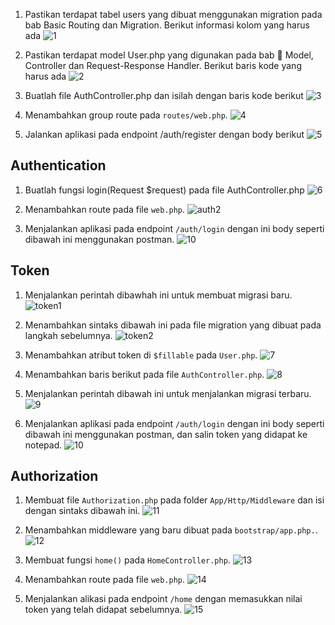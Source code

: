 1. Pastikan terdapat tabel users yang dibuat menggunakan migration pada bab Basic Routing dan Migration.
   Berikut informasi kolom yang harus ada
![1](https://github.com/dimassputro28/Praktikum-PEMIN/assets/145313055/11dcb444-5b67-460e-8fa6-9b979554b22d)

2. Pastikan terdapat model User.php yang digunakan pada bab 󾠲 Model, Controller dan Request-Response Handler.
   Berikut baris kode yang harus ada
![2](https://github.com/dimassputro28/Praktikum-PEMIN/assets/145313055/71b113a3-3a2f-44f5-a14b-5fe8dac86d10)

3. Buatlah file AuthController.php dan isilah dengan baris kode berikut
![3](https://github.com/dimassputro28/Praktikum-PEMIN/assets/145313055/c5b5f83d-f306-4442-a80c-65e68a56150e)

4. Menambahkan group route pada `routes/web.php`.
![4](https://github.com/dimassputro28/Praktikum-PEMIN/assets/145313055/81c30bb4-3dc1-4636-9191-f8c27a76fcd1)

5. Jalankan aplikasi pada endpoint /auth/register dengan body berikut
   ![5](https://github.com/dimassputro28/Praktikum-PEMIN/assets/145313055/a70ee32d-5e30-43b9-9e78-f3cd879cc12e)

## Authentication
1. Buatlah fungsi login(Request $request) pada file AuthController.php
![6](https://github.com/dimassputro28/Praktikum-PEMIN/assets/145313055/246f45be-dcd9-43ad-b9e2-384ef6bdb680)

2. Menambahkan route pada file `web.php`.
![auth2](https://github.com/dimassputro28/Praktikum-PEMIN/assets/145313055/a26f09de-19b4-4ddc-b9e4-f02530096f76)

3. Menjalankan aplikasi pada endpoint `/auth/login` dengan ini body seperti dibawah ini menggunakan postman.
![10](https://github.com/dimassputro28/Praktikum-PEMIN/assets/145313055/8bdb11ee-a276-432f-b865-5c0f60decced)

## Token
1. Menjalankan perintah dibawhah ini untuk membuat migrasi baru.
![token1](https://github.com/dimassputro28/Praktikum-PEMIN/assets/145313055/62c7292a-7ca4-4bd2-92c1-3a7d98bb1841)

2. Menambahkan sintaks dibawah ini pada file migration yang dibuat pada langkah sebelumnya.
![token2](https://github.com/dimassputro28/Praktikum-PEMIN/assets/145313055/5f19f0d7-0f10-43c9-b44d-295412c75b5e)

3. Menambahkan atribut token di `$fillable` pada `User.php`.
![7](https://github.com/dimassputro28/Praktikum-PEMIN/assets/145313055/ec82ab47-79d7-41d1-b423-017b2ef4d2e3)

4. Menambahkan baris berikut pada file `AuthController.php`.
![8](https://github.com/dimassputro28/Praktikum-PEMIN/assets/145313055/31b78f59-8b1c-4c6f-a910-48321e6e1808)

5. Menjalankan perintah dibawah ini untuk menjalankan migrasi terbaru.
![9](https://github.com/dimassputro28/Praktikum-PEMIN/assets/145313055/4e71ea8d-c129-4928-8463-aea0b26feab6)

6. Menjalankan aplikasi pada endpoint `/auth/login` dengan ini body seperti dibawah ini menggunakan postman, dan salin token yang didapat ke notepad.
![10](https://github.com/dimassputro28/Praktikum-PEMIN/assets/145313055/95a63a8a-a2aa-407b-9d46-47b934d0cc3a)

## Authorization
1. Membuat file `Authorization.php` pada folder `App/Http/Middleware` dan isi dengan sintaks dibawah ini.
![11](https://github.com/dimassputro28/Praktikum-PEMIN/assets/145313055/02a52871-c296-4d4f-9355-604d4501f226)

2. Menambahkan middleware yang baru dibuat pada `bootstrap/app.php.`.
![12](https://github.com/dimassputro28/Praktikum-PEMIN/assets/145313055/afd28226-9b5a-465e-a213-93b3cbed344a)

3. Membuat fungsi `home()` pada `HomeController.php`.
![13](https://github.com/dimassputro28/Praktikum-PEMIN/assets/145313055/8dfdf523-ee50-4bc7-a85c-5df51b2af3a1)

4. Menambahkan route pada file `web.php`.
![14](https://github.com/dimassputro28/Praktikum-PEMIN/assets/145313055/843a2af8-6ebe-4047-a6bc-0b74b5c458ba)

5. Menjalankan alikasi pada endpoint `/home` dengan memasukkan nilai token yang telah didapat sebelumnya.
![15](https://github.com/dimassputro28/Praktikum-PEMIN/assets/145313055/e10a2bdd-0f9b-4bb4-baca-c8eecf98d2e4)
